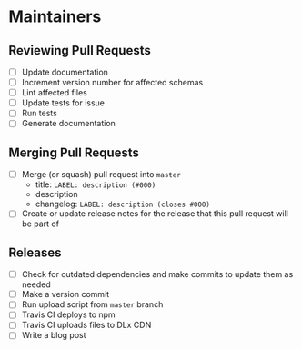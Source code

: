 # Maintainers

## Reviewing Pull Requests

- [ ] Update documentation
- [ ] Increment version number for affected schemas
- [ ] Lint affected files
- [ ] Update tests for issue
- [ ] Run tests
- [ ] Generate documentation

## Merging Pull Requests

- [ ] Merge (or squash) pull request into `master`
  - title: `LABEL: description (#000)`
  - description
  - changelog: `LABEL: description (closes #000)`
- [ ] Create or update release notes for the release that this pull request will be part of

## Releases

- [ ] Check for outdated dependencies and make commits to update them as needed
- [ ] Make a version commit
- [ ] Run upload script from `master` branch
- [ ] Travis CI deploys to npm
- [ ] Travis CI uploads files to DLx CDN
- [ ] Write a blog post
